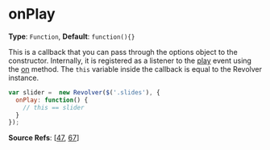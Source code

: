 # onPlay

**Type**: `Function`, **Default**: `function(){}`

This is a callback that you can pass through the options object to the constructor. Internally, it is registered as a listener to the [play](../events/play.md) event using the [on](../methods/on.md) method. The `this` variable inside the callback is equal to the Revolver instance.

```javascript
var slider =  new Revolver($('.slides'), {
  onPlay: function() {
    // this == slider
  }
});
```

**Source Refs**: [[47](../../coffee/revolver.coffee#L47), [67](../../coffee/revolver.coffee#L67)]
